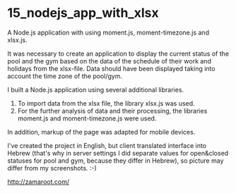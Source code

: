 # 15_nodejs_app_with_xlsx

A Node.js application with using moment.js, moment-timezone.js and xlsx.js.

It was necessary to create an application to display the current status of the pool and the gym based on the data of the schedule of 
their work and holidays from the xlsx-file. 
Data should have been displayed taking into account the time zone of the pool/gym.

I built a Node.js application using several additional libraries. 
1. To import data from the xlsx file, the library xlsx.js was used. 
2. For the further analysis of data and their processing, the libraries moment.js and moment-timezone.js were used.

In addition, markup of the page was adapted for mobile devices.

I've created the project in English, but client translated interface into Hebrew (that's why in server settings I did separate values 
for open&closed statuses for pool and gym, because they differ in Hebrew), so picture may differ from my screenshots. :-)

http://zamaroot.com/

